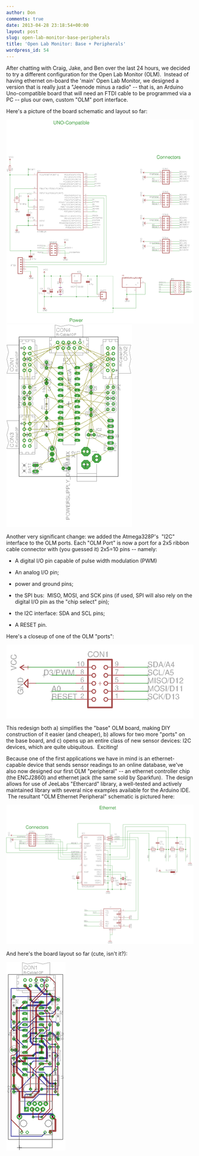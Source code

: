 ```yaml
---
author: Don
comments: true
date: 2013-04-28 23:18:54+00:00
layout: post
slug: open-lab-monitor-base-peripherals
title: 'Open Lab Monitor: Base + Peripherals'
wordpress_id: 54
---
```


After chatting with Craig, Jake, and Ben over the last 24 hours, we decided to try a different configuration for the Open Lab Monitor (OLM).  Instead of having ethernet on-board the 'main' Open Lab Monitor, we designed a version that is really just a "Jeenode minus a radio" -- that is, an Arduino Uno-compatible board that will need an FTDI cable to be programmed via a PC -- plus our own, custom "OLM" port interface.

Here's a picture of the board schematic and layout so far:

![olm-base_v0.2](/assets/OLM-base_v0.2.png) ![olm-base_brd1](/assets/OLM-base_v0.2brd1.png)

Another very significant change: we added the Atmega328P's  "I2C" interface to the OLM ports. Each "OLM Port" is now a port for a 2x5 ribbon cable connector with (you guessed it) 2x5=10 pins -- namely:



	
  * A digital I/O pin capable of pulse width modulation (PWM)

	
  * An analog I/O pin;

	
  * power and ground pins;

	
  * the SPI bus:  MISO, MOSI, and SCK pins (if used, SPI will also rely on the digital I/O pin as the "chip select" pin);

	
  * the I2C interface: SDA and SCL pins;

	
  * A RESET pin.


Here's a closeup of one of the OLM "ports":

![OLMport](/assets/OLMport.png)

This redesign both a) simplifies the "base" OLM board, making DIY construction of it easier (and cheaper), b) allows for two more "ports" on the base board, and c) opens up an entire class of new sensor devices: I2C devices, which are quite ubiquitous.  Exciting!

Because one of the first applications we have in mind is an ethernet-capable device that sends sensor readings to an online database, we've also now designed our first OLM "peripheral" -- an ethernet controller chip (the ENCJ2860) and ethernet jack (the same sold by Sparkfun).  The design allows for use of JeeLabs "Ethercard" library, a well-tested and actively maintained library with several nice examples available for the Arduino IDE.  The resultant "OLM Ethernet Peripheral" schematic is pictured here:

![OLM-periph-ether_v0.2sch](/assets/OLM-periph-ether_v0.2sch.png)

And here's the board layout so far (cute, isn't it?):

![OLM-perip-ether_v0.2brd](/assets/OLM-perip-ether_v0.2brd.png)


